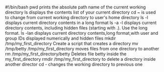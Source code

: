#!/bin/bash
pwd prints the absolute path name of the current working directory
ls displays the contents list of your current directory
cd ~ is used to change from current working directory to user's home directory
ls -l displays current directory contents in a long format
ls -a -l displays current directory contents, including hidden files (starting with .). Use the long format.
ls -lan displays current directory contents,long format,with user and group IDs displayed numerically and hidden files
mkdir /tmp/my_first_directory Create a script that creates a directory
mv /tmp/betty /tmp/my_first_directory moves files from one directory to another
rm /tmp/my_first_directory/betty  Deletes file betty inside the my_first_directory
rmdir /tmp/my_first_directory to delete a directory inside another director
cd - changes the working directory to previous one
